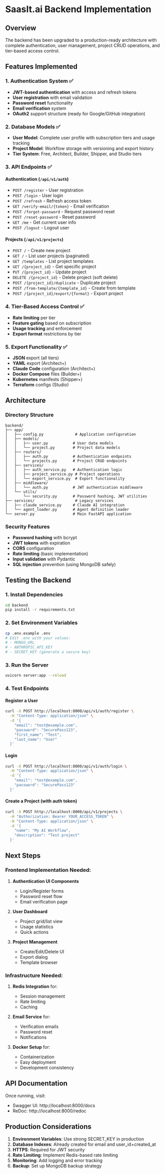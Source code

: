 # SaasIt.ai Backend Implementation

## Overview

The backend has been upgraded to a production-ready architecture with complete authentication, user management, project CRUD operations, and tier-based access control.

## Features Implemented

### 1. Authentication System ✅
- **JWT-based authentication** with access and refresh tokens
- **User registration** with email validation
- **Password reset** functionality
- **Email verification** system
- **OAuth2** support structure (ready for Google/GitHub integration)

### 2. Database Models ✅
- **User Model**: Complete user profile with subscription tiers and usage tracking
- **Project Model**: Workflow storage with versioning and export history
- **Tier System**: Free, Architect, Builder, Shipper, and Studio tiers

### 3. API Endpoints ✅

#### Authentication (`/api/v1/auth`)
- `POST /register` - User registration
- `POST /login` - User login
- `POST /refresh` - Refresh access token
- `GET /verify-email/{token}` - Email verification
- `POST /forgot-password` - Request password reset
- `POST /reset-password` - Reset password
- `GET /me` - Get current user info
- `POST /logout` - Logout user

#### Projects (`/api/v1/projects`)
- `POST /` - Create new project
- `GET /` - List user projects (paginated)
- `GET /templates` - List project templates
- `GET /{project_id}` - Get specific project
- `PUT /{project_id}` - Update project
- `DELETE /{project_id}` - Delete project (soft delete)
- `POST /{project_id}/duplicate` - Duplicate project
- `POST /from-template/{template_id}` - Create from template
- `POST /{project_id}/export/{format}` - Export project

### 4. Tier-Based Access Control ✅
- **Rate limiting** per tier
- **Feature gating** based on subscription
- **Usage tracking** and enforcement
- **Export format** restrictions by tier

### 5. Export Functionality ✅
- **JSON** export (all tiers)
- **YAML** export (Architect+)
- **Claude Code** configuration (Architect+)
- **Docker Compose** files (Builder+)
- **Kubernetes** manifests (Shipper+)
- **Terraform** configs (Studio)

## Architecture

### Directory Structure
```
backend/
├── app/
│   ├── config.py              # Application configuration
│   ├── models/
│   │   ├── user.py           # User data models
│   │   └── project.py        # Project data models
│   ├── routers/
│   │   ├── auth.py           # Authentication endpoints
│   │   └── projects.py       # Project CRUD endpoints
│   ├── services/
│   │   ├── auth_service.py   # Authentication logic
│   │   ├── project_service.py # Project operations
│   │   └── export_service.py  # Export functionality
│   ├── middleware/
│   │   └── auth.py           # JWT authentication middleware
│   └── utils/
│       └── security.py       # Password hashing, JWT utilities
├── services/                  # Legacy services
│   ├── claude_service.py     # Claude AI integration
│   └── agent_loader.py       # Agent definition loader
└── server.py                 # Main FastAPI application
```

### Security Features
- **Password hashing** with bcrypt
- **JWT tokens** with expiration
- **CORS** configuration
- **Rate limiting** (basic implementation)
- **Input validation** with Pydantic
- **SQL injection** prevention (using MongoDB safely)

## Testing the Backend

### 1. Install Dependencies
```bash
cd backend
pip install -r requirements.txt
```

### 2. Set Environment Variables
```bash
cp .env.example .env
# Edit .env with your values:
# - MONGO_URL
# - ANTHROPIC_API_KEY
# - SECRET_KEY (generate a secure key)
```

### 3. Run the Server
```bash
uvicorn server:app --reload
```

### 4. Test Endpoints

#### Register a User
```bash
curl -X POST http://localhost:8000/api/v1/auth/register \
  -H "Content-Type: application/json" \
  -d '{
    "email": "test@example.com",
    "password": "SecurePass123",
    "first_name": "Test",
    "last_name": "User"
  }'
```

#### Login
```bash
curl -X POST http://localhost:8000/api/v1/auth/login \
  -H "Content-Type: application/json" \
  -d '{
    "email": "test@example.com",
    "password": "SecurePass123"
  }'
```

#### Create a Project (with auth token)
```bash
curl -X POST http://localhost:8000/api/v1/projects \
  -H "Authorization: Bearer YOUR_ACCESS_TOKEN" \
  -H "Content-Type: application/json" \
  -d '{
    "name": "My AI Workflow",
    "description": "Test project"
  }'
```

## Next Steps

### Frontend Implementation Needed:
1. **Authentication UI Components**
   - Login/Register forms
   - Password reset flow
   - Email verification page

2. **User Dashboard**
   - Project grid/list view
   - Usage statistics
   - Quick actions

3. **Project Management**
   - Create/Edit/Delete UI
   - Export dialog
   - Template browser

### Infrastructure Needed:
1. **Redis Integration** for:
   - Session management
   - Rate limiting
   - Caching

2. **Email Service** for:
   - Verification emails
   - Password reset
   - Notifications

3. **Docker Setup** for:
   - Containerization
   - Easy deployment
   - Development consistency

## API Documentation

Once running, visit:
- Swagger UI: http://localhost:8000/docs
- ReDoc: http://localhost:8000/redoc

## Production Considerations

1. **Environment Variables**: Use strong SECRET_KEY in production
2. **Database Indexes**: Already created for email and user_id+created_at
3. **HTTPS**: Required for JWT security
4. **Rate Limiting**: Implement Redis-based rate limiting
5. **Monitoring**: Add logging and error tracking
6. **Backup**: Set up MongoDB backup strategy